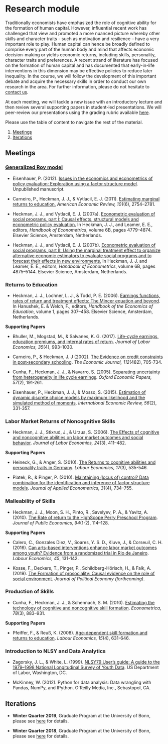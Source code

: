 ﻿# Research module

Traditionally economists have emphasized the role of cognitive ability for the formation of human capital. However, influential recent work has challenged that view and promoted a more nuanced picture whereby other skills and character traits - such as motivation and resilience – have a very important role to play. Human capital can hence be broadly defined to comprise every part of the human body and mind that affects economic decision-making or yields economic returns, including skills, personality, character traits and preferences. A recent strand of literature has focused on the formation of human capital and has documented that early-in-life interventions in this dimension may be effective policies to reduce later inequality. In the course, we will follow the development of this important debate and acquire the necessary skills in order to conduct our own research in the area. For further information, please do not hesitate to [contact us](https://join.slack.com/t/humancapitalanalysis/shared_invite/enQtNDQ0ODkyODYyODA2LWEyZjdlNWYwYmUyNzlkOWFkNWJkMGI5M2M4ZWUyMThhNWNiMmJhY2ZjY2E4YzE3NGQ5MzcxZTRhN2QxYjgxYWY).

At each meeting, we will tackle a new issue with an introductory lecture and then review several supporting papers in student-led presentations. We will peer-review our presentations using the grading rubric available [here](https://github.com/HumanCapitalAnalysis/seminar/blob/master/material/presentation-grading.pdf).

Please use the table of content to navigate the rest of the material.

1. [Meetings](#meetings)
2. [Iterations](#iterations)

## Meetings <a name="meetings"></a>

### [Generalized Roy model](https://github.com/HumanCapitalAnalysis/talks/blob/master/distribution/overviews/01_intro_generalized_roy.pdf)

* Eisenhauer, P. (2012). [Issues in the economics and econometrics of policy evaluation: Exploration using a factor structure model](https://github.com/HumanCapitalAnalysis/policy-evaluation/blob/master/distribution/Eisenhauer_2012.pdf). Unpublished manuscript.

* Carneiro, P., Heckman, J. J., & Vytlacil, E. J. (2011). [Estimating marginal returns to education.](https://www.aeaweb.org/articles?id=10.1257/aer.101.6.2754) *American Economic Review, 101*(6), 2754–2781.

* Heckman, J. J., and Vytlacil, E. J. (2007a). [Econometric evaluation of social programs, part
I: Causal effects, structural models and econometric policy evaluation.](http://ac.els-cdn.com/S1573441207060709/1-s2.0-S1573441207060709-main.pdf?_tid=b933f5c8-6bbe-11e7-8ae8-00000aacb35d&acdnat=1500385435_c69182d36b79b66bbce5f5a7c593617c) In Heckman, J. J., and Leamer, E. E., editors, *Handbook of Econometrics*, volume 6B, pages 4779–4874. Elsevier Science, Amsterdam, Netherlands.

* Heckman, J. J., and Vytlacil, E. J. (2007b). [Econometric evaluation of social programs, part
II: Using the marginal treatment effect to organize alternative economic estimators to evaluate social programs and to forecast their effects in new environments.](http://ac.els-cdn.com/S1573441207060710/1-s2.0-S1573441207060710-main.pdf?_tid=5ccb4ace-6bbf-11e7-807b-00000aab0f26&acdnat=1500385710_c3706f18138fabe356b0f3ebddd75670) In Heckman, J. J. and Leamer, E. E., editors, *Handbook of Econometrics*, volume 6B, pages 4875–5144. Elsevier Science, Amsterdam, Netherlands.


### Returns to Education

* Heckman, J. J., Lochner, L. J., & Todd, P. E. (2006). [Earnings functions, rates of return and treatment effects: The Mincer equation and beyond](https://www.sciencedirect.com/science/article/pii/S1574069206010075). In Hanushek, E. & Welch, F., editors, *Handbook of the Economics of Education*, volume 1, pages 307–458. Elsevier Science, Amsterdam, Netherlands.

**Supporting Papers**

* Bhuller, M., Mogstad, M., & Salvanes, K. G. (2017). [Life-cycle earnings, education premiums, and internal rates of return](https://www.journals.uchicago.edu/doi/pdfplus/10.1086/692509). *Journal of Labor Economics, 35*(4), 993–1030.

* Carneiro, P., & Heckman, J. J (2002). [The Evidence on credit constraints in post‐secondary schooling](https://onlinelibrary.wiley.com/doi/abs/10.1111/1468-0297.00075). *The Economic Journal, 112*(482), 705-734.

* Cunha, F., Heckman, J. J., & Navarro, S. (2005). [Separating uncertainty from heterogeneity in life cycle earnings](https://academic.oup.com/oep/article/57/2/191/2361921). *Oxford Economic Papers, 57*(2), 191-261.

* Eisenhauer, P., Heckman, J. J., & Mosso, S. (2015). [Estimation of dynamic discrete choice models by maximum likelihood and the simulated method of moments](https://onlinelibrary.wiley.com/doi/pdf/10.1111/iere.12107). *International Economic Review, 56*(2), 331-357.


### Labor Market Returns of Noncognitive Skills

* Heckman, J. J., Stixrud, J., & Urzua, S. (2006). [The Effects of cognitive and noncognitive abilities on labor market outcomes and social behavior](https://www.journals.uchicago.edu/doi/pdfplus/10.1086/504455). *Journal of Labor Economics, 24*(3), 411–482.

**Supporting Papers**

* Heineck, G., & Anger, S. (2010). [The Returns to cognitive abilities and personality traits in Germany](https://www.sciencedirect.com/science/article/pii/S0927537109000670). *Labour Economics, 17*(3), 535-546.

* Piatek, R., & Pinger, P. (2010). [Maintaining (locus of) control? Data combination for the identification and inference of factor structure models](https://onlinelibrary.wiley.com/doi/abs/10.1002/jae.2456). *Journal of Applied Econometrics, 31*(4), 734–755.


### Malleability of Skills

 * Heckman, J. J., Moon, S. H., Pinto, R., Savelyev, P. A., & Yavitz, A. (2010). [The Rate of return to the HighScope Perry Preschool Program](https://www.sciencedirect.com/science/article/pii/S0047272709001418). *Journal of Public Economics, 94*(1-2), 114–128.

 **Supporting Papers**

 * Calero, C., Gonzales Diez, V., Soares, Y. S. D., Kluve, J., & Corseuil, C. H. (2016). [Can arts-based interventions enhance labor market outcomes among youth? Evidence from a randomized trial in Rio de Janeiro](https://www.sciencedirect.com/science/article/pii/S0927537116303396). *Labour Economics, 45*, 131-142.

 * Kosse, F., Deckers, T., Pinger, P., Schildberg-Hörisch, H., & Falk, A. (2019). [The Formation of prosociality: Causal evidence on the role of social environment](https://www.journals.uchicago.edu/doi/pdfplus/10.1086/704386). *Journal of Political Economy (forthcoming)*.

### Production of Skills

* Cunha, F., Heckman, J. J., & Schennach, S. M. (2010). [Estimating the technology of cognitive and noncognitive skill formation](https://onlinelibrary.wiley.com/doi/abs/10.3982/ECTA6551). *Econometrica, 78*(3), 883–931.

 **Supporting Papers**

 * Pfeiffer, F., & Reuß, K. (2008). [Age-dependent skill formation and returns to education](https://www.sciencedirect.com/science/article/pii/S0927537108000365). *Labour Economics, 15*(4), 631-646.

### Introduction to NLSY and Data Analytics

* Zagorsky, J. L., & White, L. (1999). [NLSY79 User’s guide: A guide to the 1979–1998 National Longitudinal Survey of Youth Data](https://www.bls.gov/nls/79guide/2001/nls79g0.pdf). US Department of Labor, Washington, DC.

* McKinney, W. (2012). Python for data analysis: Data wrangling with Pandas, NumPy, and IPython. O'Reilly Media, Inc., Sebastopol, CA.

## Iterations <a name="iterations"></a>

* **Winter Quarter 2019**, Graduate Program at the University of Bonn, please see [here](https://github.com/HumanCapitalAnalysis/research-module/blob/master/iterations/bonn_ws_2019/README.md) for details.

* **Winter Quarter 2018**, Graduate Program at the University of Bonn, please see [here](https://github.com/HumanCapitalAnalysis/research-module/blob/master/iterations/bonn_ws_2018/README.md) for details.
